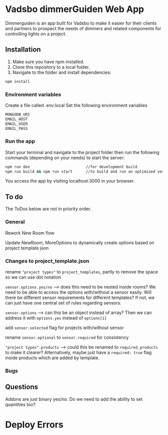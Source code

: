 # Vadsbo dimmerGuiden Web App

Dimmerguiden is an app built for Vadsbo to make it easier for their clients and partners to prospect the needs of dimmers and related components for controlling lights on a project.

## Installation

1. Make sure you have npm installed.
2. Clone this repository to a local folder.
3. Navigate to the folder and install dependencies:

```bash
npm install
```

### Environment variables

Create a file called .env.local
Set the following environment variables

```bash
MONGODB_URI
EMAIL_HOST
EMAIL_USER
EMAIL_PASS
```

### Run the app

Start your terminal and navigate to the project folder then run the following commands (depending on your needs) to start the server:

```bash
npm run dev                         //for development build
npm run build && npm run start      //to build and run an optimised version.
```

You access the app by visiting localhost:3000 in your browser.

## To do

The ToDos below are not in priority order.

### General

Rework New Room flow

Update NewRoom, MoreOptions to dynamically create options based on project template json

### Changes to project_template.json

rename `"project types"` to `project_templates`, partly to remove the space so we can use dot notation

`sensor.options.yes/no` --> does this need to be nested inside rooms? We need to be able to access the options with/without a sensor easily.
Will there be different sensor requirements for different templates? If not, we can just have one central set of rules regarding sensors.

`sensor.options` --> can this be an object instead of array? Then we can address it with `options.yes` instead of `options[1]`

add `sensor.selected` flag for projects with/without sensor

rename `sensor.optional` to `sensor.required` for consistency

`"project types".products` --> could this be renamed to `required_products` to make it clearer? Alternatively, maybe just have a `required: true` flag inside products which are added by template.

### Bugs

## Questions

Addons are just binary yes/no. Do we need to add the ability to set quantities too?

# Deploy Errors
